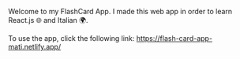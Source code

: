Welcome to my FlashCard App. I made this web app in order to learn React.js 🌐 and Italian 🌍.

To use the app, click the following link: https://flash-card-app-mati.netlify.app/
